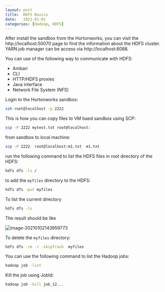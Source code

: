 ```yaml
---
layout: post
title:  HDFS Basics
date:   2021-01-01
categories: [Hadoop, HDFS]
---
```


After install the sandbox from the Hortonworks, you can visit the http://localhost:50070 page to find the information about the HDFS cluster. YARN job manager can be access via http://localhost:8088. 

You can use of the following way to communicate with HDFS:

- Ambari
- CLI
- HTTP/HDFS proxies
- Java interface
- Network File System (NFS)

Login to the Hortonworks sandbox:

```bash
ssh root@localhost -p 2222
```

This is how you can copy files to VM baed sandbox using SCP:

```bash
scp -P 2222 mytest.txt root@localhost:
```

from sandbox to local machine:

```bash
scp -P 2222  root@localhost:m1.txt  m1.txt
```

run the following command to list the HDFS files in root directory of the HDFS:

```bash
hdfs dfs -ls /
```

to add the `myfiles` directory to the HDFS:

```bash
hdfs dfs -put myfiles 
```

To list the current directory

```bash
hdfs dfs -ls
```

The result should be like

![image-20210102143959773](https://cdn.jsdelivr.net/gh/ojitha/blog@master/uPic/image-20210102143959773.png)

To delete the `myfiles` directory:

```bash
hdfs dfs -rm -r -skipTrash  myfiles
```

You can use the following command to list the Hadoop jobs:

```bash
hadoop job -list
```

Kill the job using JobId:

```bash
hadoop job -kill job_12...
```

